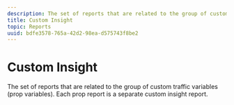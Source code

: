 ```yaml
---
description: The set of reports that are related to the group of custom traffic variables (prop variables). Each prop report is a separate custom insight report.
title: Custom Insight
topic: Reports
uuid: bdfe3578-765a-42d2-98ea-d575743f8be2
---
```


# Custom Insight

The set of reports that are related to the group of custom traffic variables (prop variables). Each prop report is a separate custom insight report.

